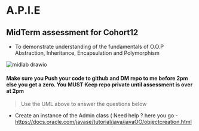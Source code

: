 # **A.P.I.E**
## MidTerm assessment for Cohort12

- To demonstrate understanding of the fundamentals of O.O.P Abstraction, Inheritance, Encapsulation and Polymorphism

![midlab drawio](https://user-images.githubusercontent.com/10773482/195013111-dbd00834-6490-4e77-823a-a24d7370b577.png)

#### Make sure you Push your code to github and DM repo to me before 2pm else you get a zero. You MUST Keep repo private until assessment is over at 2pm

> Use the UML above to answer the questions below
- Create an instance of the Admin class ( Need help ? here you go - https://docs.oracle.com/javase/tutorial/java/javaOO/objectcreation.html
